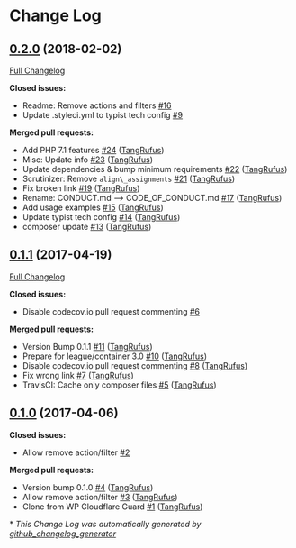 # Change Log

## [0.2.0](https://github.com/TypistTech/wp-contained-hook/tree/0.2.0) (2018-02-02)
[Full Changelog](https://github.com/TypistTech/wp-contained-hook/compare/0.1.1...0.2.0)

**Closed issues:**

- Readme: Remove actions and filters [\#16](https://github.com/TypistTech/wp-contained-hook/issues/16)
- Update .styleci.yml to typist tech config [\#9](https://github.com/TypistTech/wp-contained-hook/issues/9)

**Merged pull requests:**

- Add PHP 7.1 features [\#24](https://github.com/TypistTech/wp-contained-hook/pull/24) ([TangRufus](https://github.com/TangRufus))
- Misc: Update info [\#23](https://github.com/TypistTech/wp-contained-hook/pull/23) ([TangRufus](https://github.com/TangRufus))
- Update dependencies & bump minimum requirements [\#22](https://github.com/TypistTech/wp-contained-hook/pull/22) ([TangRufus](https://github.com/TangRufus))
- Scrutinizer: Remove `align\_assignments` [\#21](https://github.com/TypistTech/wp-contained-hook/pull/21) ([TangRufus](https://github.com/TangRufus))
- Fix broken link [\#19](https://github.com/TypistTech/wp-contained-hook/pull/19) ([TangRufus](https://github.com/TangRufus))
- Rename: CONDUCT.md --\> CODE\_OF\_CONDUCT.md [\#17](https://github.com/TypistTech/wp-contained-hook/pull/17) ([TangRufus](https://github.com/TangRufus))
- Add usage examples [\#15](https://github.com/TypistTech/wp-contained-hook/pull/15) ([TangRufus](https://github.com/TangRufus))
- Update typist tech config [\#14](https://github.com/TypistTech/wp-contained-hook/pull/14) ([TangRufus](https://github.com/TangRufus))
- composer update [\#13](https://github.com/TypistTech/wp-contained-hook/pull/13) ([TangRufus](https://github.com/TangRufus))

## [0.1.1](https://github.com/TypistTech/wp-contained-hook/tree/0.1.1) (2017-04-19)
[Full Changelog](https://github.com/TypistTech/wp-contained-hook/compare/0.1.0...0.1.1)

**Closed issues:**

- Disable codecov.io pull request commenting [\#6](https://github.com/TypistTech/wp-contained-hook/issues/6)

**Merged pull requests:**

- Version Bump 0.1.1 [\#11](https://github.com/TypistTech/wp-contained-hook/pull/11) ([TangRufus](https://github.com/TangRufus))
- Prepare for league/container 3.0 [\#10](https://github.com/TypistTech/wp-contained-hook/pull/10) ([TangRufus](https://github.com/TangRufus))
- Disable codecov.io pull request commenting [\#8](https://github.com/TypistTech/wp-contained-hook/pull/8) ([TangRufus](https://github.com/TangRufus))
- Fix wrong link [\#7](https://github.com/TypistTech/wp-contained-hook/pull/7) ([TangRufus](https://github.com/TangRufus))
- TravisCI: Cache only composer files [\#5](https://github.com/TypistTech/wp-contained-hook/pull/5) ([TangRufus](https://github.com/TangRufus))

## [0.1.0](https://github.com/TypistTech/wp-contained-hook/tree/0.1.0) (2017-04-06)
**Closed issues:**

- Allow remove action/filter [\#2](https://github.com/TypistTech/wp-contained-hook/issues/2)

**Merged pull requests:**

- Version bump 0.1.0 [\#4](https://github.com/TypistTech/wp-contained-hook/pull/4) ([TangRufus](https://github.com/TangRufus))
- Allow remove action/filter [\#3](https://github.com/TypistTech/wp-contained-hook/pull/3) ([TangRufus](https://github.com/TangRufus))
- Clone from WP Cloudflare Guard [\#1](https://github.com/TypistTech/wp-contained-hook/pull/1) ([TangRufus](https://github.com/TangRufus))



\* *This Change Log was automatically generated by [github_changelog_generator](https://github.com/skywinder/Github-Changelog-Generator)*